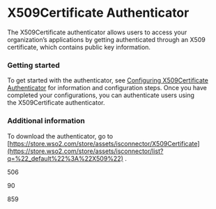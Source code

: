# X509Certificate Authenticator

The X509Certificate authenticator allows users to access your
organization’s applications by getting authenticated through an X509
certificate, which contains public key information.

### Getting started

To get started with the authenticator, see [Configuring X509Certificate
Authenticator](Configuring-X509Certificate-Authenticator) for
information and configuration steps. Once you have completed your
configurations, you can authenticate users using the X509Certificate
authenticator.

### Additional information

To download the authenticator, go to
[https://store.wso2.com/store/assets/isconnector/X509Certificate](https://store.wso2.com/store/assets/isconnector/list?q=%22_default%22%3A%22X509%22)
.

506

90

859
